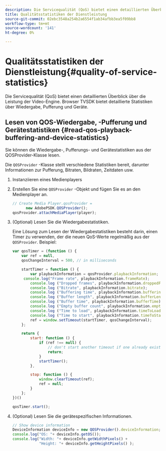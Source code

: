 ```yaml
---
description: Die Servicequalität (QoS) bietet einen detaillierten Überblick über die Leistung der Video-Engine. Browser TVSDK bietet detaillierte Statistiken über Wiedergabe, Pufferung und Geräte.
title: Qualitätsstatistiken der Dienstleistung
source-git-commit: 02ebc3548a254b2a6554f1ab34afbb3ea5f09bb8
workflow-type: tm+mt
source-wordcount: '141'
ht-degree: 0%

---
```


# Qualitätsstatistiken der Dienstleistung{#quality-of-service-statistics}

Die Servicequalität (QoS) bietet einen detaillierten Überblick über die Leistung der Video-Engine. Browser TVSDK bietet detaillierte Statistiken über Wiedergabe, Pufferung und Geräte.

## Lesen von QOS-Wiedergabe, -Pufferung und Gerätestatistiken {#read-qos-playback-buffering-and-device-statistics}

Sie können die Wiedergabe-, Pufferungs- und Gerätestatistiken aus der QOSProvider-Klasse lesen.

Die `QOSProvider` -Klasse stellt verschiedene Statistiken bereit, darunter Informationen zur Pufferung, Bitraten, Bildraten, Zeitdaten usw.

1. Instanziieren eines Medienplayers
1. Erstellen Sie eine `QOSProvider` -Objekt und fügen Sie es an den Medienplayer an.

   ```js
   // Create Media Player.qosProvider =  
         new AdobePSDK.QOSProvider(); 
   qosProvider.attachMediaPlayer(player);
   ```

1. (Optional) Lesen Sie die Wiedergabestatistiken.

   Eine Lösung zum Lesen der Wiedergabestatistiken besteht darin, einen Timer zu verwenden, der die neuen QoS-Werte regelmäßig aus der `QOSProvider`. Beispiel:

   ```js
   var qosTimer = (function () { 
       var ref = null, 
       qosChangeInterval = 500, // in milliseconds 
   
       startTimer = function () { 
           var playbackInformation = qosProvider.playbackInformation; 
        console.log("Frame rate", playbackInformation.frameRate); 
           console.log ("Dropped frames", playbackInformation.droppedFrameCount); 
           console.log ("Bitrate", playbackInformation.bitrate); 
           console.log ("Buffering time", playbackInformation.bufferingTime); 
           console.log ("Buffer length", playbackInformation.bufferLength); 
           console.log ("Buffer time", playbackInformation.bufferTime); 
           console.log ("Empty buffer count", playbackInformation.emptyBufferCount); 
           console.log ("Time to load", playbackInformation.timeToLoad); 
           console.log ("Time to start", playbackInformation.timeToStart); 
           ref = window.setTimeout(startTimer, qosChangeInterval); 
       }; 
   
       return { 
           start: function () { 
               if (ref !== null) { 
                   // don't start another timeout if one already exists. 
                   return; 
               } 
               startTimer(); 
           }, 
   
           stop: function () { 
               window.clearTimeout(ref); 
               ref = null; 
           } 
       };  
   })() 
   
   qosTimer.start(); 
   ```

1. (Optional) Lesen Sie die gerätespezifischen Informationen.

   ```js
   // Show device information 
   DeviceInformation deviceInfo = new QOSProvider().deviceInformation; 
   console.log("OS: "+ deviceInfo.getOS()); 
   console.log("Width: "+ deviceInfo.getWidthPixels() +  
               "Height: "+ deviceInfo.getHeightPixels() );
   ```
